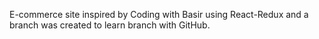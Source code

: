 E-commerce site inspired by Coding with Basir using React-Redux and a branch was created to learn branch with GitHub.